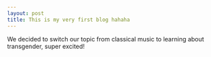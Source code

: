 ```yaml
---
layout: post
title: This is my very first blog hahaha 
---
```


We decided to switch our topic from classical music to learning about transgender, super excited!

